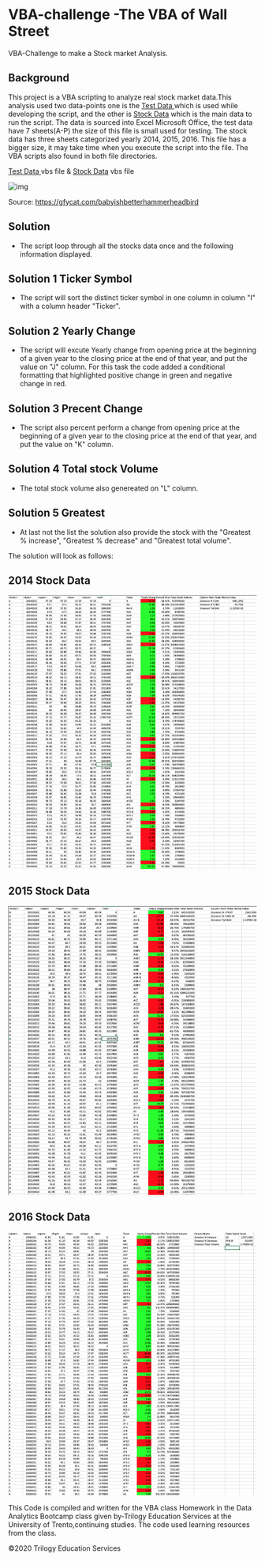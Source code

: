 # VBA-challenge -The VBA of Wall Street
VBA-Challenge to make a Stock market Analysis.

## Background
This project is a VBA scripting to analyze real stock market data.This analysis used two data-points one is the [Test Data ](./VBA_Alphabetical_testing/alphabetical_testing.xlsm) which is used while developing the script, and the other is [Stock Data](./VBA_Stock_data/Multiple_year_stock_data.xlsm) which is the main data to run the script. The data is sourced into Excel Microsoft Office, the test data have 7 sheets(A-P) the size of this file is small used for testing. The stock data has three sheets categorized yearly 2014, 2015, 2016. This file has a bigger size, it may take time when you execute the script into the file. The VBA scripts also found in both file directories.

[Test Data ](./VBA_Alphabetical_testing/alphabetical_testing.vbs) vbs file &
[Stock Data](./VBA_Stock_data/Stock_Market_Analysiss.vbs) vbs file

![img](Images/ezgif.com-video-to-gif.gif)

Source: https://gfycat.com/babyishbetterhammerheadbird

## Solution 
* The script loop through all the stocks data once and the following information displayed.

## Solution 1 Ticker Symbol

* The script will sort the distinct ticker symbol in one column in column "I" with a column header "Ticker".

## Solution 2 Yearly Change

* The script will excute Yearly change from opening price at the beginning of a given year to the closing price at the end of that year, and put the value on "J" column. For this task the code added a conditional formatting that highlighted positive change in green and negative change in red.

## Solution 3 Precent Change

* The script also percent perform a change from opening price at the beginning of a given year to the closing price at the end of that year, and put the value on "K" column.

## Solution 4 Total stock Volume

* The total stock volume also genereated on "L" column. 

## Solution 5 Greatest 
* At last not the list the solution also provide the stock with the "Greatest % increase", "Greatest % decrease" and "Greatest total volume".

The solution will look as follows:
## 2014 Stock Data
![2014](Images/2014.png)

## 2015 Stock Data
![2015](Images/2015.png)
## 2016 Stock Data
![2016](Images/2016.png)


This Code is compiled and written for the VBA class Homework in the Data Analytics Bootcamp class given by-Trilogy Education Services at the University of Trento,continuing studies. The code used learning resources from the class.

©2020 Trilogy Education Services
